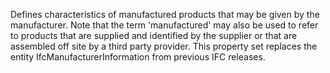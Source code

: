 Defines characteristics of manufactured products that may be given by the manufacturer. Note that the term 'manufactured' may also be used to refer to products that are supplied and identified by the supplier or that are assembled off site by a third party provider. 
This property set replaces the entity IfcManufacturerInformation from previous IFC releases.